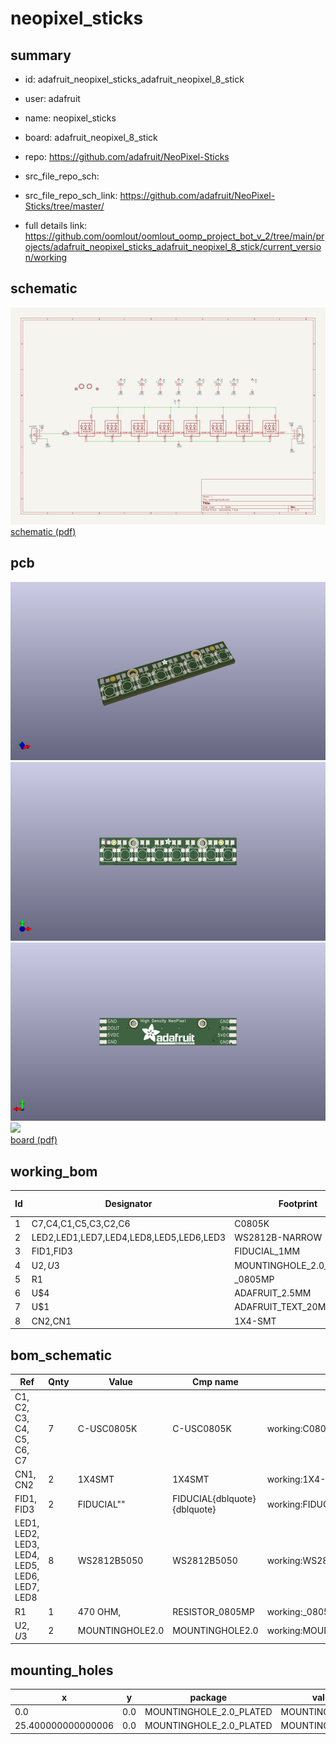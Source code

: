 # neopixel_sticks
 
## summary 
* id: adafruit_neopixel_sticks_adafruit_neopixel_8_stick
* user: adafruit
* name: neopixel_sticks
* board: adafruit_neopixel_8_stick
* repo: https://github.com/adafruit/NeoPixel-Sticks



* src_file_repo_sch: 
* src_file_repo_sch_link: https://github.com/adafruit/NeoPixel-Sticks/tree/master/
* full details link: https://github.com/oomlout/oomlout_oomp_project_bot_v_2/tree/main/projects/adafruit_neopixel_sticks_adafruit_neopixel_8_stick/current_version/working  

## schematic  
![](working_schematic_600.png)  
[schematic (pdf)](working_schematic.pdf)  

## pcb  
![](working_3d_600.png) 
![](working_3d_front_600.png)  
![](working_3d_back_600.png)  
![](working_600.png)  
[board (pdf)](working.pdf)  

## working_bom
| Id | Designator | Footprint | Quantity | Designation | Supplier and ref |  | None | 
| --- | --- | --- | --- | --- | --- | --- | --- | 
| 1 | C7,C4,C1,C5,C3,C2,C6 | C0805K | 7 |  |  |  | [''] | 
| 2 | LED2,LED1,LED7,LED4,LED8,LED5,LED6,LED3 | WS2812B-NARROW | 8 | WS2812B5050 |  |  | [''] | 
| 3 | FID1,FID3 | FIDUCIAL_1MM | 2 | FIDUCIAL" |  |  | [''] | 
| 4 | U$2,U$3 | MOUNTINGHOLE_2.0_PLATED | 2 | MOUNTINGHOLE2.0 |  |  | [''] | 
| 5 | R1 | _0805MP | 1 | 470 OHM, |  |  | [''] | 
| 6 | U$4 | ADAFRUIT_2.5MM | 1 |  |  |  | [''] | 
| 7 | U$1 | ADAFRUIT_TEXT_20MM | 1 |  |  |  | [''] | 
| 8 | CN2,CN1 | 1X4-SMT | 2 | 1X4SMT |  |  | [''] | 


## bom_schematic
| Ref | Qnty | Value | Cmp name | Footprint | Description | Vendor | DNP | 
| --- | --- | --- | --- | --- | --- | --- | --- | 
| C1, C2, C3, C4, C5, C6, C7 | 7 | C-USC0805K | C-USC0805K | working:C0805K |  |  |  | 
| CN1, CN2 | 2 | 1X4SMT | 1X4SMT | working:1X4-SMT |  |  |  | 
| FID1, FID3 | 2 | FIDUCIAL"" | FIDUCIAL{dblquote}{dblquote} | working:FIDUCIAL_1MM |  |  |  | 
| LED1, LED2, LED3, LED4, LED5, LED6, LED7, LED8 | 8 | WS2812B5050 | WS2812B5050 | working:WS2812B |  |  |  | 
| R1 | 1 | 470 OHM, | RESISTOR_0805MP | working:_0805MP |  |  |  | 
| U$2, U$3 | 2 | MOUNTINGHOLE2.0 | MOUNTINGHOLE2.0 | working:MOUNTINGHOLE_2.0_PLATED |  |  |  | 


## mounting_holes
| x | y | package | value | ref | size | 
| --- | --- | --- | --- | --- | --- | 
| 0.0 | 0.0 | MOUNTINGHOLE_2.0_PLATED | MOUNTINGHOLE2.0 | U$2 | m3 | 
| 25.400000000000006 | 0.0 | MOUNTINGHOLE_2.0_PLATED | MOUNTINGHOLE2.0 | U$3 | m3 | 


